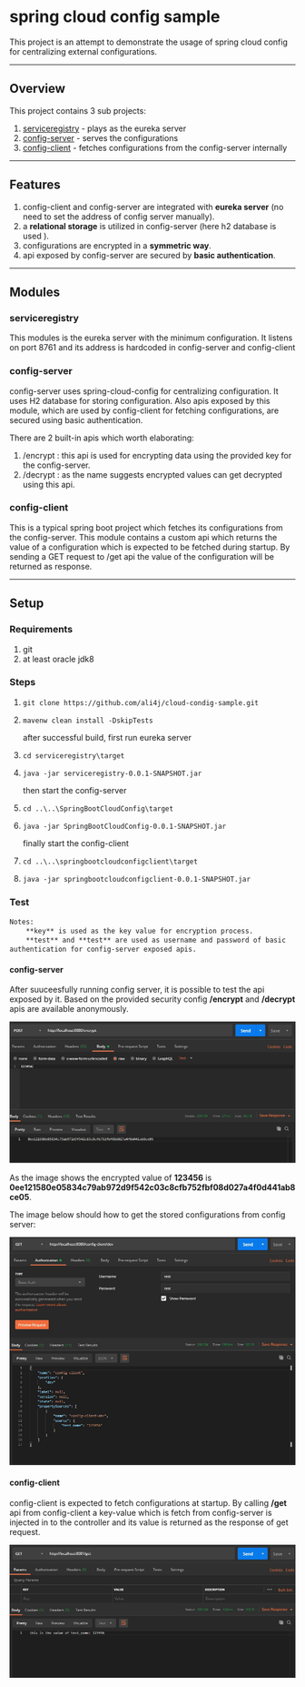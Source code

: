# spring cloud config sample
This project is an attempt to demonstrate the usage of spring cloud config for centralizing external configurations. 

---

## Overview
This project contains 3 sub projects:

1. [serviceregistry] - plays as the eureka server
2. [config-server] - serves the configurations
2. [config-client] - fetches configurations from the config-server internally

---

## Features
1. config-client and config-server are integrated with **eureka server** (no need to set the address of config server manually).
2. a **relational storage** is utilized in config-server (here h2 database is used ).
3. configurations are encrypted in a **symmetric way**.
4. api exposed by config-server are secured by **basic authentication**.

---

## Modules
### serviceregistry
This modules is the eureka server with the minimum configuration. It listens on port 8761 and its address is hardcoded in config-server and config-client

### config-server
config-server uses spring-cloud-config for centralizing configuration. It uses H2 database for storing configuration.
Also apis exposed by this module, which are used by config-client for fetching configurations, are secured using basic authentication.

There are 2 built-in apis  which worth elaborating:
1. /encrypt : this api is used for encrypting data using the provided key for the config-server.
2. /decrypt : as the name suggests encrypted values can get decrypted using this api.

### config-client
This is a typical spring boot project which fetches its configurations from the config-server. This module contains a custom api which returns the value
of a configuration which is expected to be fetched during startup.
By sending a GET request to /get api the value of the configuration will be returned as response. 
   
---   

## Setup

### Requirements

1. git
2. at least oracle jdk8

### Steps

1. `git clone https://github.com/ali4j/cloud-condig-sample.git`

2. `mavenw clean install -DskipTests`

    after successful build, first run eureka server
    
3. `cd serviceregistry\target`
  
4. `java -jar serviceregistry-0.0.1-SNAPSHOT.jar`

    then start the config-server
    
5. `cd ..\..\SpringBootCloudConfig\target`

6. `java -jar SpringBootCloudConfig-0.0.1-SNAPSHOT.jar`

    finally start the config-client
    
5. `cd ..\..\springbootcloudconfigclient\target`

6. `java -jar springbootcloudconfigclient-0.0.1-SNAPSHOT.jar`    
 
### Test

    Notes:
        **key** is used as the key value for encryption process.
        **test** and **test** are used as username and password of basic authentication for config-server exposed apis.
        
    
#### config-server
After suuceesfully running config server, it is possible to test the api exposed by it. Based on the provided security config
**/encrypt** and **/decrypt** apis are available anonymously.
    
![alt text](encrypt.jpg "encryption")    
    
As the image shows the encrypted value of **123456** is **0ee121580e05834c79ab972d9f542c03c8cfb752fbf08d027a4f0d441ab8ce05**.

The image below should how to get the stored configurations from config server:

![alt text](get-configurations.jpg "get-configurations")

#### config-client
config-client is expected to fetch configurations at startup. By calling **/get** api from config-client a key-value which is fetch from 
config-server is injected in to the controller and its value is returned as the response of get request.

![alt text](config-client.jpg "config-client")
 

[config-server]: https://github.com/ali4j/cloud-config-sample/tree/master/SpringBootCloudConfig
[config-client]: https://github.com/ali4j/cloud-config-sample/tree/master/springbootcloudconfigclient
[serviceregistry]: https://github.com/ali4j/cloud-config-sample/tree/master/serviceregistry